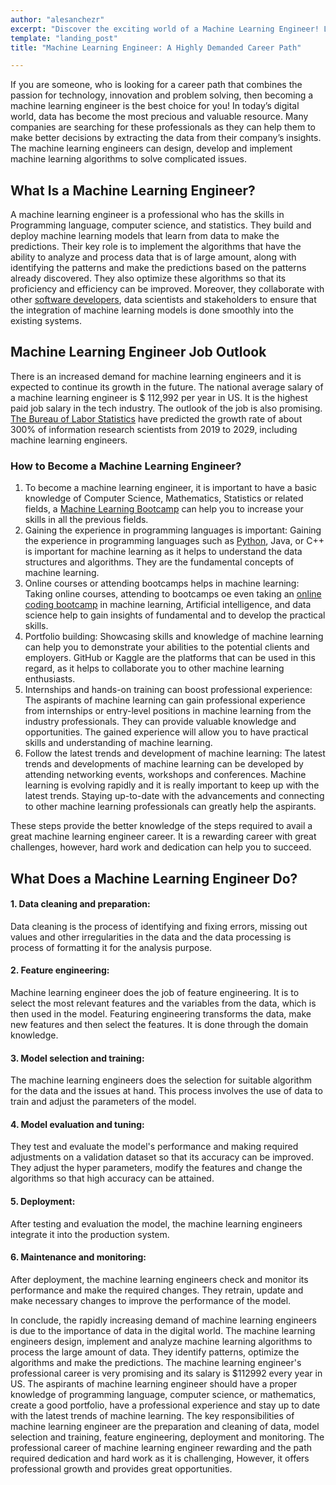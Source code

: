 ```yaml
---
author: "alesanchezr"
excerpt: "Discover the exciting world of a Machine Learning Engineer! Learn how they use data to create intelligent systems that drive real-world impact."
template: "landing_post" 
title: "Machine Learning Engineer: A Highly Demanded Career Path"

---
```


If you are someone, who is looking for a career path that combines the passion for technology, innovation and problem solving, then becoming a machine learning engineer is the best choice for you! In today’s digital world, data has become the most precious and valuable resource. Many companies are searching for these professionals as they can help them to make better decisions by extracting the data from their company’s insights. The machine learning engineers can design, develop and implement machine learning algorithms to solve complicated issues.

## What Is a Machine Learning Engineer?

A machine learning engineer is a professional who has the skills in Programming language, computer science, and statistics. They build and deploy machine learning models that learn from data to make the predictions. Their key role is to implement the algorithms that have the ability to analyze and process data that is of large amount, along with identifying the patterns and make the predictions based on the patterns already discovered. They also optimize these algorithms so that its proficiency and efficiency can be improved. Moreover, they collaborate with other [software developers](https://4geeksacademy.com/us/full-stack-developer/full-stack-developer), data scientists and stakeholders to ensure that the integration of machine learning models is done smoothly into the existing systems.  

## Machine Learning Engineer Job Outlook

There is an increased demand for machine learning engineers and it is expected to continue its growth in the future. The national average salary of a machine learning engineer is $ 112,992 per year in US. It is the highest paid job salary in the tech industry. The outlook of the job is also promising. [The Bureau of Labor Statistics](https://www.bls.gov/) have predicted the growth rate of about 300% of information research scientists from 2019 to 2029, including machine learning engineers.

### How to Become a Machine Learning Engineer?

1.	To become a machine learning engineer, it is important to have a basic knowledge of Computer Science, Mathematics, Statistics or related fields, a [Machine Learning Bootcamp](https://4geeksacademy.com/us/coding-bootcamps/machine-learning-engineering) can help you to increase your skills in all the previous fields. 
2.	Gaining the experience in programming languages is important:
Gaining the experience in programming languages such as [Python](https://4geeks.com/technology/python), Java, or C++ is important for machine learning as it helps to understand the data structures and algorithms. They are the fundamental concepts of machine learning. 
3.	Online courses or attending bootcamps helps in machine learning: 
Taking online courses, attending to bootcamps oe even taking an [online coding bootcamp](https://4geeksacademy.com/us/coding-campus/online-coding-bootcamp) in machine learning, Artificial intelligence, and data science help to gain insights of fundamental and to develop the practical skills. 
4.	Portfolio building: 
Showcasing skills and knowledge of machine learning can help you to demonstrate your abilities to the potential clients and employers. GitHub or Kaggle are the platforms that can be used in this regard, as it helps to collaborate you to other machine learning enthusiasts. 
5.	Internships and hands-on training can boost professional experience: 
The aspirants of machine learning can gain professional experience from internships or entry-level positions in machine learning from the industry professionals. They can provide valuable knowledge and opportunities. The gained experience will allow you to have practical skills and understanding of machine learning. 
6.	Follow the latest trends and development of machine learning: 
The latest trends and developments of machine learning can be developed by attending networking events, workshops and conferences. Machine learning is evolving rapidly and it is really important to keep up with the latest trends. Staying up-to-date with the advancements and connecting to other machine learning professionals can greatly help the aspirants. 

These steps provide the better knowledge of the steps required to avail a great machine learning engineer career. It is a rewarding career with great challenges, however, hard work and dedication can help you to succeed.

## What Does a Machine Learning Engineer Do?

#### 1.	Data cleaning and preparation:
 Data cleaning is the process of identifying and fixing errors, missing out values and other irregularities in the data and the data processing is process of formatting it for the analysis purpose. 
#### 2.	Feature engineering:
Machine learning engineer does the job of feature engineering. It is to select the most relevant features and the variables from the data, which is then used in the model. Featuring engineering transforms the data, make new features and then select the features. It is done through the domain knowledge. 
#### 3.	Model selection and training: 
The machine learning engineers does the selection for suitable algorithm for the data and the issues at hand. This process involves the use of data to train and adjust the parameters of the model. 
#### 4.	Model evaluation and tuning:
They test and evaluate the model's performance and making required adjustments on a validation dataset so that its accuracy can be improved. They adjust the hyper parameters, modify the features and change the algorithms so that high accuracy can be attained. 
#### 5.	Deployment: 
After testing and evaluation the model, the machine learning engineers integrate it into the production system. 
#### 6.	Maintenance and monitoring: 
After deployment, the machine learning engineers check and monitor its performance and make the required changes. They retrain, update and make necessary changes to improve the performance of the model.  

In conclude, the rapidly increasing demand of machine learning engineers is due to the importance of data in the digital world. The machine learning engineers design, implement and analyze machine learning algorithms to process the large amount of data. They identify patterns, optimize the algorithms and make the predictions. The machine learning engineer's professional career is very promising and its salary is $112992 every year in US. The aspirants of machine learning engineer should have a proper knowledge of programming language, computer science, or mathematics, create a good portfolio, have a professional experience and stay up to date with the latest trends of machine learning. The key responsibilities of machine learning engineer are the preparation and cleaning of data, model selection and training, feature engineering, deployment and monitoring. The professional career of machine learning engineer rewarding and the path required dedication and hard work as it is challenging, However, it offers professional growth and provides great opportunities.

<call-to-action button_text="Enroll now" button_link="https://4geeksacademy.com/us/coding-bootcamps/machine-learning-engineering" background="rgba(0, 151, 205, 0.15)" title="Become a machine learning engineer" text="Join  a machine learning engineer bootcamp and become one of the highest paid professionals"></call-to-action>